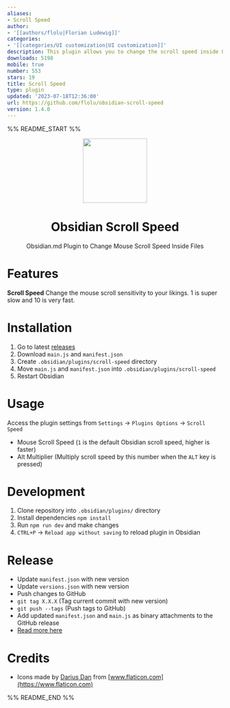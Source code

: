 ```yaml
---
aliases:
- Scroll Speed
author:
- '[[authors/flolu|Florian Ludewig]]'
categories:
- '[[categories/UI customization|UI customization]]'
description: This plugin allows you to change the scroll speed inside Obsidian notes.
downloads: 5198
mobile: true
number: 553
stars: 19
title: Scroll Speed
type: plugin
updated: '2023-07-18T12:36:00'
url: https://github.com/flolu/obsidian-scroll-speed
version: 1.4.0
---
```


%% README_START %%

<div align="center">
  <a href="https://github.com/flolu/obsidian-scroll-speed">
    <img width="150px" height="auto" src="./.github/mouse.png" />
  </a>
  <br>
  <h1>Obsidian Scroll Speed</h1>
  <p> Obsidian.md Plugin to Change Mouse Scroll Speed Inside Files </p>
</div>

# Features

**Scroll Speed**
Change the mouse scroll sensitivity to your likings. 1 is super slow and 10 is very fast.

# Installation

1. Go to latest [releases](https://github.com/flolu/obsidian-scroll-speed/releases/latest)
2. Download `main.js` and `manifest.json`
3. Create `.obsidian/plugins/scroll-speed` directory
4. Move `main.js` and `manifest.json` into `.obsidian/plugins/scroll-speed`
5. Restart Obsidian

# Usage

Access the plugin settings from `Settings` -> `Plugins Options` -> `Scroll Speed`

- Mouse Scroll Speed (`1` is the default Obsidian scroll speed, higher is faster)
- Alt Multiplier (Multiply scroll speed by this number when the `ALT` key is pressed)

# Development

1. Clone repository into `.obsidian/plugins/` directory
2. Install dependencies `npm install`
3. Run `npm run dev` and make changes
4. `CTRL+P` -> `Reload app without saving` to reload plugin in Obsidian

# Release

- Update `manifest.json` with new version
- Update `versions.json` with new version
- Push changes to GitHub
- `git tag X.X.X` (Tag current commit with new version)
- `git push --tags` (Push tags to GitHub)
- Add updated `manifest.json` and `main.js` as binary attachments to the GitHub release
- [Read more here](https://github.com/obsidianmd/obsidian-sample-plugin#releasing-new-releases)

# Credits

- Icons made by [Darius Dan](https://www.flaticon.com/authors/darius-dan) from [www.flaticon.com](https://www.flaticon.com)


%% README_END %%